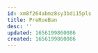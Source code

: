 ```yaml
---
id: xm8f264abmz8sy3bdi15pls
title: PreRoeBan
desc: ''
updated: 1656199860086
created: 1656199860086
---
```


